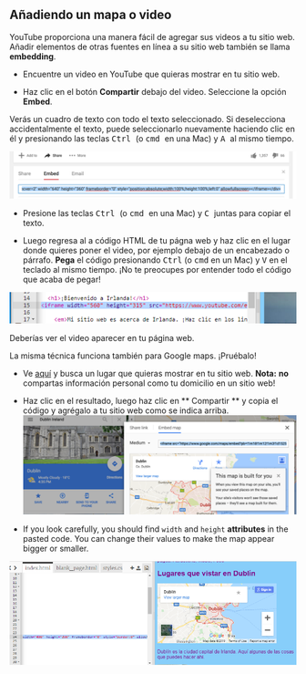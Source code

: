 ## Añadiendo un mapa o video

YouTube proporciona una manera fácil de agregar sus videos a tu sitio web. Añadir elementos de otras fuentes en línea a su sitio web también se llama **embedding**.

- Encuentre un video en YouTube que quieras mostrar en tu sitio web.

- Haz clic en el botón **Compartir** debajo del video. Seleccione la opción **Embed**.

Verás un cuadro de texto con todo el texto seleccionado. Si deselecciona accidentalmente el texto, puede seleccionarlo nuevamente haciendo clic en él y presionando las teclas <kbd> Ctrl </kbd> (o <kbd> cmd </kbd> en una Mac) y <kbd> A </kbd> al mismo tiempo.

![YouTube's embed option with code selected](images/EmbedYouTube.png)

- Presione las teclas <kbd> Ctrl </kbd> (o <kbd> cmd </kbd> en una Mac) y <kbd> C </kbd> juntas para copiar el texto.

- Luego regresa al a código HTML de tu págna web y haz clic en el lugar donde quieres poner el video, por ejemplo debajo de un encabezado o párrafo. **Pega** el código presionando <kbd>Ctrl</kbd> (o <kbd>cmd</kbd> en un Mac) y <kbd>V</kbd> en el teclado al mismo tiempo. ¡No te preocupes por entender todo el código que acaba de pegar!

![Example of the embedding code pasted into a HTML page](images/EmbedYouTube2.png)

Deberías ver el video aparecer en tu página web.

La misma técnica funciona también para Google maps. ¡Pruébalo!

- Ve [aquí](http://dojo.soy/google-maps) y busca un lugar que quieras mostrar en tu sitio web. **Nota:** **no** compartas información personal como tu domicilio en un sitio web!

- Haz clic en el resultado, luego haz clic en ** Compartir ** y copia el código y agrégalo a tu sitio web como se indica arriba. ![Embed option selected in Google Maps](images/EmbedGoogleMap.png)

- If you look carefully, you should find `width` and `height` **attributes** in the pasted code. You can change their values to make the map appear bigger or smaller.

![Example of embedded Google Map with width and height attributes selected](images/EmbeddedGoogleMapCode.png)